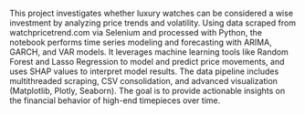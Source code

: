 This project investigates whether luxury watches can be considered a wise investment by analyzing price trends and volatility. Using data scraped from watchpricetrend.com via Selenium and processed with Python, the notebook performs time series modeling and forecasting with ARIMA, GARCH, and VAR models. It leverages machine learning tools like Random Forest and Lasso Regression to model and predict price movements, and uses SHAP values to interpret model results. The data pipeline includes multithreaded scraping, CSV consolidation, and advanced visualization (Matplotlib, Plotly, Seaborn). The goal is to provide actionable insights on the financial behavior of high-end timepieces over time.

